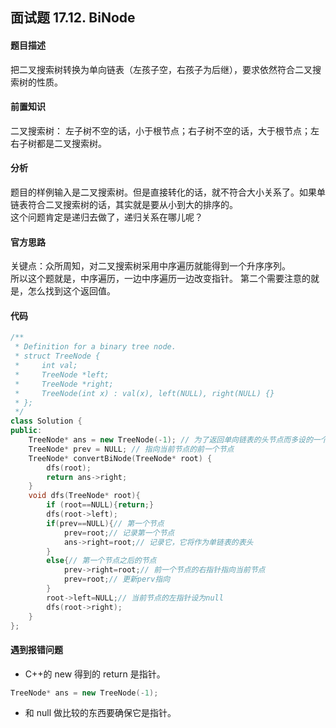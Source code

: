 ## 面试题 17.12. BiNode
#### 题目描述
把二叉搜索树转换为单向链表（左孩子空，右孩子为后继），要求依然符合二叉搜索树的性质。  

#### 前置知识
二叉搜索树： 左子树不空的话，小于根节点；右子树不空的话，大于根节点；左右子树都是二叉搜索树。  

#### 分析
题目的样例输入是二叉搜索树。但是直接转化的话，就不符合大小关系了。如果单链表符合二叉搜索树的话，其实就是要从小到大的排序的。  
这个问题肯定是递归去做了，递归关系在哪儿呢？

#### 官方思路
关键点：众所周知，对二叉搜索树采用中序遍历就能得到一个升序序列。  
所以这个题就是，中序遍历，一边中序遍历一边改变指针。
第二个需要注意的就是，怎么找到这个返回值。  

#### 代码
```cpp
/**
 * Definition for a binary tree node.
 * struct TreeNode {
 *     int val;
 *     TreeNode *left;
 *     TreeNode *right;
 *     TreeNode(int x) : val(x), left(NULL), right(NULL) {}
 * };
 */
class Solution {
public:
    TreeNode* ans = new TreeNode(-1); // 为了返回单向链表的头节点而多设的一个节点
    TreeNode* prev = NULL; // 指向当前节点的前一个节点
    TreeNode* convertBiNode(TreeNode* root) {
        dfs(root);
        return ans->right;
    }
    void dfs(TreeNode* root){
        if (root==NULL){return;}
        dfs(root->left);
        if(prev==NULL){// 第一个节点
            prev=root;// 记录第一个节点
            ans->right=root;// 记录它，它将作为单链表的表头
        }
        else{// 第一个节点之后的节点
            prev->right=root;// 前一个节点的右指针指向当前节点
            prev=root;// 更新perv指向
        }
        root->left=NULL;// 当前节点的左指针设为null
        dfs(root->right);
    }
};
```

#### 遇到报错问题
- C++的 new 得到的 return 是指针。  
```cpp
TreeNode* ans = new TreeNode(-1);  
```

- 和 null 做比较的东西要确保它是指针。